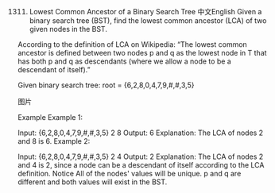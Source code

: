 1311. Lowest Common Ancestor of a Binary Search Tree
中文English
Given a binary search tree (BST), find the lowest common ancestor (LCA) of two given nodes in the BST.

According to the definition of LCA on Wikipedia: “The lowest common ancestor is defined between two nodes p and q as the lowest node in T that has both p and q as descendants (where we allow a node to be a descendant of itself).”

Given binary search tree: root = {6,2,8,0,4,7,9,#,#,3,5}

图片

Example
Example 1:

Input: 
{6,2,8,0,4,7,9,#,#,3,5}
2
8
Output: 6
Explanation: The LCA of nodes 2 and 8 is 6.
Example 2:

Input: 
{6,2,8,0,4,7,9,#,#,3,5}
2
4
Output: 2
Explanation: The LCA of nodes 2 and 4 is 2, since a node can be a descendant of itself according to the LCA definition.
Notice
All of the nodes' values will be unique.
p and q are different and both values will exist in the BST.
